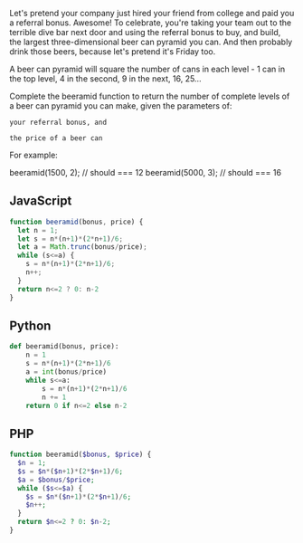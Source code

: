 Let's pretend your company just hired your friend from college and paid you a referral bonus. Awesome! To celebrate, you're taking your team out to the terrible dive bar next door and using the referral bonus to buy, and build, the largest three-dimensional beer can pyramid you can. And then probably drink those beers, because let's pretend it's Friday too.

A beer can pyramid will square the number of cans in each level - 1 can in the top level, 4 in the second, 9 in the next, 16, 25...

Complete the beeramid function to return the number of complete levels of a beer can pyramid you can make, given the parameters of:

    your referral bonus, and

    the price of a beer can

For example:

beeramid(1500, 2); // should === 12
beeramid(5000, 3); // should === 16

## JavaScript
```js
function beeramid(bonus, price) {
  let n = 1;
  let s = n*(n+1)*(2*n+1)/6;
  let a = Math.trunc(bonus/price);
  while (s<=a) {
    s = n*(n+1)*(2*n+1)/6;
    n++;
  }
  return n<=2 ? 0: n-2
}
```

## Python
```python
def beeramid(bonus, price):
    n = 1
    s = n*(n+1)*(2*n+1)/6
    a = int(bonus/price)
    while s<=a:
        s = n*(n+1)*(2*n+1)/6
        n += 1
    return 0 if n<=2 else n-2
```

## PHP
```php
function beeramid($bonus, $price) {
  $n = 1;
  $s = $n*($n+1)*(2*$n+1)/6;
  $a = $bonus/$price;
  while ($s<=$a) {
    $s = $n*($n+1)*(2*$n+1)/6;
    $n++;
  }
  return $n<=2 ? 0: $n-2;
}
```